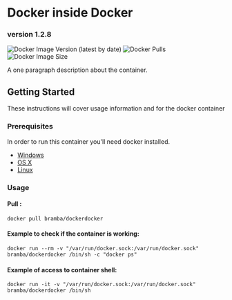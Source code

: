 # Docker inside Docker
### version 1.2.8
![Docker Image Version (latest by date)](https://img.shields.io/docker/v/bramba/dockerdocker?color=green&logo=docker)
![Docker Pulls](https://img.shields.io/docker/pulls/bramba/dockerdocker?color=green&logo=docker)
![Docker Image Size](https://img.shields.io/docker/image-size/bramba/dockerdocker?color=green&logo=docker)

A one paragraph description about the container.

## Getting Started

These instructions will cover usage information and for the docker container 

### Prerequisites


In order to run this container you'll need docker installed.

* [Windows](https://docs.docker.com/windows/started)
* [OS X](https://docs.docker.com/mac/started/)
* [Linux](https://docs.docker.com/linux/started/)

### Usage

#### Pull :

```shell
docker pull bramba/dockerdocker
```

#### Example to check if the container is working:

```shell
docker run --rm -v "/var/run/docker.sock:/var/run/docker.sock" bramba/dockerdocker /bin/sh -c "docker ps"
```
#### Example of access to container shell:

```shell
docker run -it -v "/var/run/docker.sock:/var/run/docker.sock" bramba/dockerdocker /bin/sh
```
